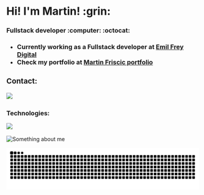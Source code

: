 <h1> Hi! I'm Martin! :grin: </h1>

<h3>Fullstack developer :computer: :octocat: <h3/>

+ Currently working as a Fullstack developer at <a href="https://emilfreydigital.com/">Emil Frey Digital<a/>
+ Check my portfolio at <a href="https://martin-friscic-dev.netlify.app/">Martin Friscic portfolio<a/> 

<h3 align="left">Contact:</h3>
<p align="left">
<a href="https://linkedin.com/in/martin-friščić-6164ab202" target="blank"> <img src="https://skillicons.dev/icons?i=linkedin&theme=dark&perline=10")></a>
</p>

<h3 align="left">Technologies:</h3>

  <p>
     <a href="https://skillicons.dev">
  <img src="https://go-skill-icons.vercel.app/api/icons?i=java,docker,kubernetes,azure,quarkus,spring,next,react,angular,vue,express,cs,laravel,kotlin&theme=dark")>
        </a>
    </p>
<!--![](https://komarev.com/ghpvc/?username=Fr1k1)-->
    
![Something about me](https://github-readme-stats.vercel.app/api?username=Fr1k1&&show_icons=true&title_color=ffffff&icon_color=bb2acf&text_color=daf7dc&bg_color=151515)

![Snake animation](https://raw.githubusercontent.com/Fr1k1/Fr1k1/output/github-contribution-grid-snake-dark.svg)

